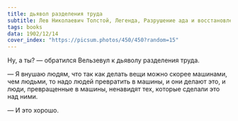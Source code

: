 ```yaml
---
title: дьявол разделения труда
subtitle: Лев Николаевич Толстой, Легенда, Разрушение ада и восстановление его
tags: books
data: 1902/12/14
cover_index: "https://picsum.photos/450/450?random=15"
---
```



Ну, а ты? — обратился Вельзевул к дьяволу разделения труда.

— Я внушаю людям, что так как делать вещи можно скорее машинами, чем людьми, то надо людей превратить в машины, и они делают это, и люди, превращенные в машины, ненавидят тех, которые сделали это над ними.

— И это хорошо. 